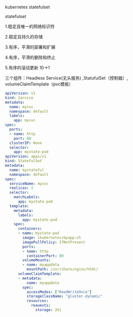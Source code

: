 kubernetes statefulset

statefulset

1.稳定且唯一的网络标识符

2.稳定且持久的存储

3.有序，平滑的部署和扩展

4.有序，平滑的删除和终止

5.有序的滚动更新 10->1

三个组件：Headless Service(无头服务)  ,StatufulSet（控制器）, volumeClaimTemplate（pvc模板）

```yaml
apiVersion: v1
kind: Service
metadata:
  name: mysvc
  namespace: default
  labels:
    app: mysvc
spec:
  ports:
  - name: http
    port: 80
  clusterIP: None
  selector: 
    app: mystate-pod
apiVersion: apps/v1
kind: StatefulSet
metadata:
  name: mystateful
  namespace: default
spec:
  serviceName: mysvc
  reolicas: 2
  selector:
    matchLabels:
      app: mystate-pod
  template:
    metadata:
      labels:
        app: mystate-pod
    spec:
      containers:
      - name: mystate-pod
        image: ikubernetes/myapp:v5
        imagePullPolicy: IfNotPresent
        ports:
        - name: http
          containerPort: 80
        volumeMounts:
        - name: myappdata
          mountPath: /usr/share/nginx/html/
      volumeClaimTemplate:
      - metadata:
          name: myappdata
        spec:
          accessModes: ["ReadWriteOnce"]
          storageClassName: "gluster-dynamic"
          resources:
            reauests:
              storage: 2Gi
```

